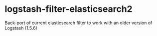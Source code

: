 # logstash-filter-elasticsearch2
Back-port of current elasticsearch filter to work with an older version of Logstash (1.5.6)
